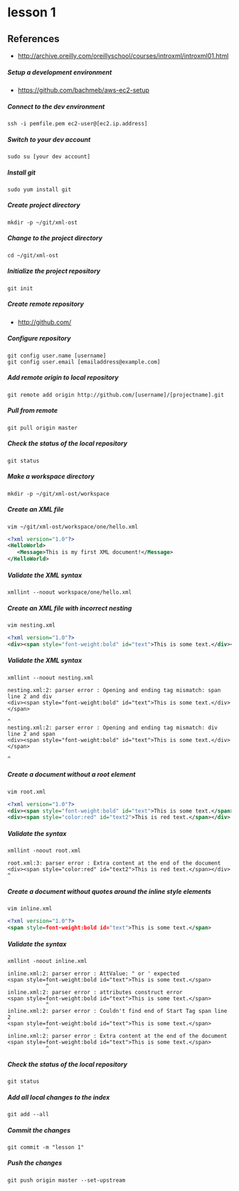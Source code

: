 # lesson 1

## References
* http://archive.oreilly.com/oreillyschool/courses/introxml/introxml01.html

##### Setup a development environment
* https://github.com/bachmeb/aws-ec2-setup

##### Connect to the dev environment
	ssh -i pemfile.pem ec2-user@[ec2.ip.address]

##### Switch to your dev account
	sudo su [your dev account]

##### Install git
	sudo yum install git
	
##### Create project directory
	mkdir -p ~/git/xml-ost

##### Change to the project directory
	cd ~/git/xml-ost

##### Initialize the project repository
	git init

##### Create remote repository
* http://github.com/

##### Configure repository
	git config user.name [username]
	git config user.email [emailaddress@example.com]

##### Add remote origin to local repository
	git remote add origin http://github.com/[username]/[projectname].git

##### Pull from remote
	git pull origin master

##### Check the status of the local repository 
	git status

##### Make a workspace directory
	mkdir -p ~/git/xml-ost/workspace
	
##### Create an XML file
```
vim ~/git/xml-ost/workspace/one/hello.xml
```

```xml
<?xml version="1.0"?>
<HelloWorld>
   <Message>This is my first XML document!</Message>
</HelloWorld>
```

##### Validate the XML syntax
    xmllint --noout workspace/one/hello.xml

##### Create an XML file with incorrect nesting
```
vim nesting.xml
```
```xml
<?xml version="1.0"?>
<div><span style="font-weight:bold" id="text">This is some text.</div></span>
```

##### Validate the XML syntax
```
xmllint --noout nesting.xml
```
```
nesting.xml:2: parser error : Opening and ending tag mismatch: span line 2 and div
<div><span style="font-weight:bold" id="text">This is some text.</div></span>
                                                                      ^
nesting.xml:2: parser error : Opening and ending tag mismatch: div line 2 and span
<div><span style="font-weight:bold" id="text">This is some text.</div></span>
                                                                             ^
```

##### Create a document without a root element
```
vim root.xml
```
```xml
<?xml version="1.0"?>
<div><span style="font-weight:bold" id="text">This is some text.</span></div>
<div><span style="color:red" id="text2">This is red text.</span></div>
```

##### Validate the syntax
```
xmllint -noout root.xml
```
```
root.xml:3: parser error : Extra content at the end of the document
<div><span style="color:red" id="text2">This is red text.</span></div>
^
```

##### Create a document without quotes around the inline style elements
```
vim inline.xml
```
```xml
<?xml version="1.0"?>
<span style=font-weight:bold id="text">This is some text.</span>
```

##### Validate the syntax
```
xmllint -noout inline.xml
```
```
inline.xml:2: parser error : AttValue: " or ' expected
<span style=font-weight:bold id="text">This is some text.</span>
            ^
inline.xml:2: parser error : attributes construct error
<span style=font-weight:bold id="text">This is some text.</span>
            ^
inline.xml:2: parser error : Couldn't find end of Start Tag span line 2
<span style=font-weight:bold id="text">This is some text.</span>
            ^
inline.xml:2: parser error : Extra content at the end of the document
<span style=font-weight:bold id="text">This is some text.</span>
            ^
```


##### Check the status of the local repository 
    git status
    
##### Add all local changes to the index
    git add --all

##### Commit the changes
    git commit -m "lesson 1"

##### Push the changes
    git push origin master --set-upstream

